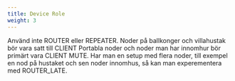 ```yaml
---
title: Device Role
weight: 3
---
```


Använd inte ROUTER eller REPEATER.
Noder på ballkonger och villahustak bör vara satt till CLIENT
Portabla noder och noder man har innomhur bör primärt vara CLIENT MUTE.
Har man en setup med flera noder, till exempel en nod på hustaket och sen noder innomhus, så kan man experementera med ROUTER_LATE.
